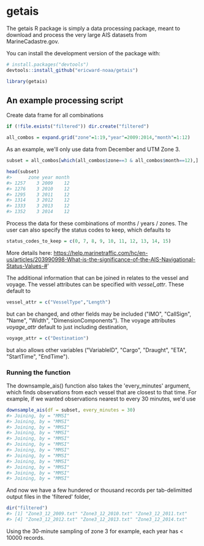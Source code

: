 
getais
======

The getais R package is simply a data processing package, meant to download and process the very large AIS datasets from MarineCadastre.gov.

You can install the development version of the package with:

``` r
# install.packages("devtools")
devtools::install_github("ericward-noaa/getais")

library(getais)
```

An example processing script
----------------------------

Create data frame for all combinations

``` r
if (!file.exists("filtered")) dir.create("filtered")

all_combos = expand.grid("zone"=1:19,"year"=2009:2014,"month"=1:12)
```

As an example, we'll only use data from December and UTM Zone 3.

``` r
subset = all_combos[which(all_combos$zone==3 & all_combos$month==12),]

head(subset)
#>      zone year month
#> 1257    3 2009    12
#> 1276    3 2010    12
#> 1295    3 2011    12
#> 1314    3 2012    12
#> 1333    3 2013    12
#> 1352    3 2014    12
```

Process the data for these combinations of months / years / zones. The user can also specify the status codes to keep, which defaults to

``` r
status_codes_to_keep = c(0, 7, 8, 9, 10, 11, 12, 13, 14, 15)
```

More details here: <https://help.marinetraffic.com/hc/en-us/articles/203990998-What-is-the-significance-of-the-AIS-Navigational-Status-Values-#>'

The additional information that can be joined in relates to the vessel and voyage. The vessel attributes can be specified with *vessel\_attr*. These default to

``` r
vessel_attr = c("VesselType","Length")
```

but can be changed, and other fields may be included ("IMO", "CallSign", "Name", "Width", "DimensionComponents"). The voyage attributes *voyage\_attr* default to just including destination,

``` r
voyage_attr = c("Destination")
```

but also allows other variables ("VariableID", "Cargo", "Draught", "ETA", "StartTime", "EndTime").

### Running the function

The downsample\_ais() function also takes the 'every\_minutes' argument, which finds observations from each vessel that are closest to that time. For example, if we wanted observations nearest to every 30 minutes, we'd use

``` r
downsample_ais(df = subset, every_minutes = 30)
#> Joining, by = "MMSI"
#> Joining, by = "MMSI"
#> Joining, by = "MMSI"
#> Joining, by = "MMSI"
#> Joining, by = "MMSI"
#> Joining, by = "MMSI"
#> Joining, by = "MMSI"
#> Joining, by = "MMSI"
#> Joining, by = "MMSI"
#> Joining, by = "MMSI"
#> Joining, by = "MMSI"
#> Joining, by = "MMSI"
```

And now we have a few hundered or thousand records per tab-delimitted output files in the 'filtered' folder,

``` r
dir("filtered")
#> [1] "Zone3_12_2009.txt" "Zone3_12_2010.txt" "Zone3_12_2011.txt"
#> [4] "Zone3_12_2012.txt" "Zone3_12_2013.txt" "Zone3_12_2014.txt"
```

Using the 30-minute sampling of zone 3 for example, each year has &lt; 10000 records.
